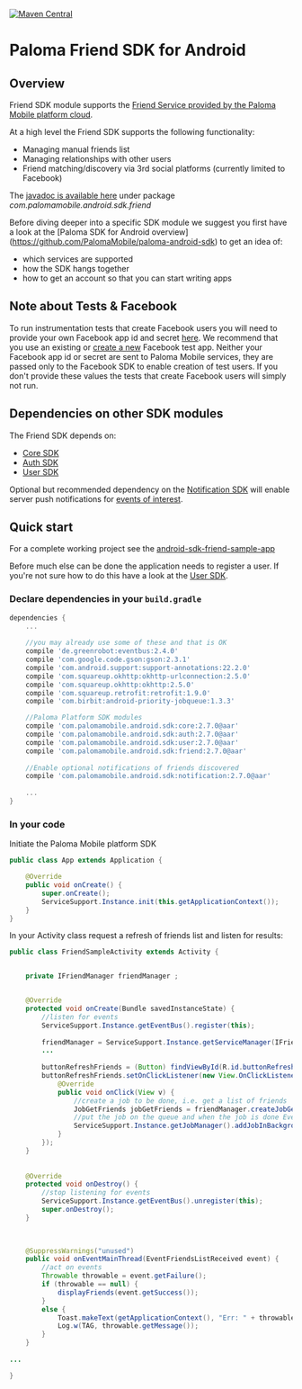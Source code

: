 [![Maven Central](https://maven-badges.herokuapp.com/maven-central/com.palomamobile.android.sdk/friend/badge.svg)](https://maven-badges.herokuapp.com/maven-central/com.palomamobile.android.sdk/friend)

# Paloma Friend SDK for Android

## Overview
Friend SDK module supports the [Friend Service provided by the Paloma Mobile platform cloud](http://54.251.112.144/docs/friend-service/index.html#_service_description).

At a high level the Friend SDK supports the following functionality:

* Managing manual friends list
* Managing relationships with other users
* Friend matching/discovery via 3rd social platforms (currently limited to Facebook)

The [javadoc is available here](http://palomamobile.github.io/paloma-android-sdk/docs/index.html) under package _com.palomamobile.android.sdk.friend_

Before diving deeper into a specific SDK module we suggest you first have a look at the [Paloma SDK for Android overview]
 (https://github.com/PalomaMobile/paloma-android-sdk) to get an idea of:

* which services are supported
* how the SDK hangs together
* how to get an account so that you can start writing apps

## Note about Tests & Facebook
To run instrumentation tests that create Facebook users you will need to provide your own Facebook app id and secret [here](./android-sdk-user-library/src/androidTest/res/values/strings.xml).
We recommend that you use an existing or [create a new](https://developers.facebook.com/quickstarts/?platform=android) Facebook test app.
Neither your Facebook app id or secret are sent to Paloma Mobile services, they are passed only to the Facebook SDK to enable
creation of test users. If you don't provide these values the tests that create Facebook users will simply not run.

## Dependencies on other SDK modules
The Friend SDK depends on:

* [Core SDK](../palomamobile-android-sdk-core)
* [Auth SDK](../palomamobile-android-sdk-auth)
* [User SDK](../palomamobile-android-sdk-user)

Optional but recommended dependency on the [Notification SDK](../palomamobile-android-sdk-notification)
will enable server push notifications for [events of interest](http://54.251.112.144/docs/friend-service/index.html#_notifications).


## Quick start

For a complete working project see the [android-sdk-friend-sample-app](../palomamobile-android-sdk-friend/android-sdk-friend-sample-app)

Before much else can be done the application needs to register a user. If you're not sure how to do this have a look 
at the [User SDK](../palomamobile-android-sdk-user).

### Declare dependencies in your `build.gradle`

```groovy
dependencies {
    ...
    
    //you may already use some of these and that is OK
    compile 'de.greenrobot:eventbus:2.4.0'
    compile 'com.google.code.gson:gson:2.3.1'
    compile 'com.android.support:support-annotations:22.2.0'
    compile 'com.squareup.okhttp:okhttp-urlconnection:2.5.0'
    compile 'com.squareup.okhttp:okhttp:2.5.0'
    compile 'com.squareup.retrofit:retrofit:1.9.0'
    compile 'com.birbit:android-priority-jobqueue:1.3.3'

    //Paloma Platform SDK modules
    compile 'com.palomamobile.android.sdk:core:2.7.0@aar'
    compile 'com.palomamobile.android.sdk:auth:2.7.0@aar'
    compile 'com.palomamobile.android.sdk:user:2.7.0@aar'
    compile 'com.palomamobile.android.sdk:friend:2.7.0@aar'
    
    //Enable optional notifications of friends discovered
    compile 'com.palomamobile.android.sdk:notification:2.7.0@aar'
    
    ... 
}
```

### In your code

Initiate the Paloma Mobile platform SDK

```java
public class App extends Application {

    @Override
    public void onCreate() {
        super.onCreate();
        ServiceSupport.Instance.init(this.getApplicationContext());
    }
}
```

In your Activity class request a refresh of friends list and listen for results:

```java
public class FriendSampleActivity extends Activity {


    private IFriendManager friendManager ;


    @Override
    protected void onCreate(Bundle savedInstanceState) {
        //listen for events
        ServiceSupport.Instance.getEventBus().register(this);
        
        friendManager = ServiceSupport.Instance.getServiceManager(IFriendManager.class);
        ...
        
        buttonRefreshFriends = (Button) findViewById(R.id.buttonRefreshFriends);
        buttonRefreshFriends.setOnClickListener(new View.OnClickListener() {
            @Override
            public void onClick(View v) {
                //create a job to be done, i.e. get a list of friends 
                JobGetFriends jobGetFriends = friendManager.createJobGetFriends();
                //put the job on the queue and when the job is done EventFriendsListReceived will be fired 
                ServiceSupport.Instance.getJobManager().addJobInBackground(jobGetFriends);
            }
        });
    }
    
    
    @Override
    protected void onDestroy() {
        //stop listening for events
        ServiceSupport.Instance.getEventBus().unregister(this);
        super.onDestroy();
    }
    

    
    @SuppressWarnings("unused")
    public void onEventMainThread(EventFriendsListReceived event) {
        //act on events
        Throwable throwable = event.getFailure();
        if (throwable == null) {
            displayFriends(event.getSuccess());
        }
        else {
            Toast.makeText(getApplicationContext(), "Err: " + throwable.getMessage(), Toast.LENGTH_SHORT).show();
            Log.w(TAG, throwable.getMessage());
        }
    }
    
...

}
```
